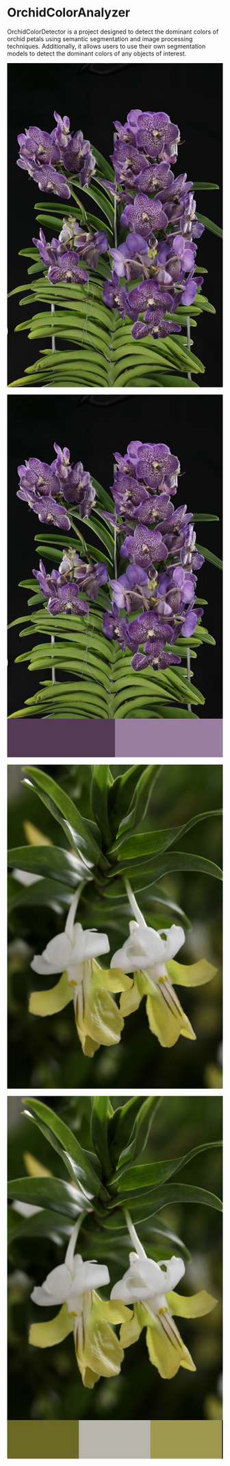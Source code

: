 # OrchidColorAnalyzer

OrchidColorDetector is a project designed to detect the dominant colors of orchid petals using semantic segmentation and image processing techniques. 
Additionally, it allows users to use their own segmentation models to detect the dominant colors of any objects of interest.

![Example Image 1](images/original_image_1.jpg)

![Result Image 1](images/output_1.jpg)

![Example Image 2](images/original_image_2.jpg)

![Result Image 2](images/output_2.jpg)